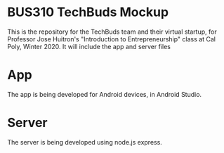 # BUS310 TechBuds Mockup

This is the repository for the TechBuds team and their virtual startup, for
Professor Jose Huitron's "Introduction to Entrepreneurship" class at Cal Poly,
Winter 2020.  It will include the app and server files


# App

The app is being developed for Android devices, in Android Studio.


# Server

The server is being developed using node.js express.
